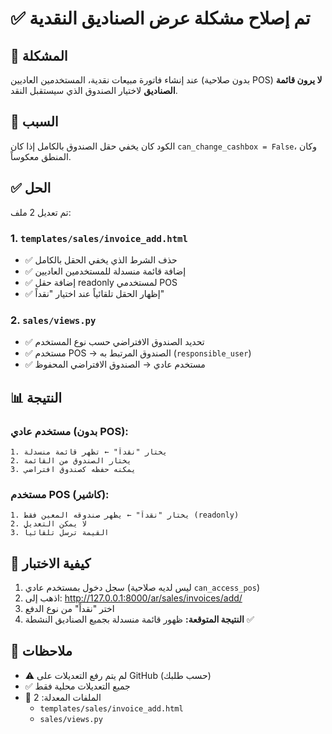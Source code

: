 # ✅ تم إصلاح مشكلة عرض الصناديق النقدية

## 🐛 المشكلة
عند إنشاء فاتورة مبيعات نقدية، المستخدمين العاديين (بدون صلاحية POS) **لا يرون قائمة الصناديق** لاختيار الصندوق الذي سيستقبل النقد.

## 🔧 السبب
الكود كان يخفي حقل الصندوق بالكامل إذا كان `can_change_cashbox = False`، وكان المنطق معكوساً.

## ✅ الحل
تم تعديل 2 ملف:

### 1. `templates/sales/invoice_add.html`
- ✅ حذف الشرط الذي يخفي الحقل بالكامل
- ✅ إضافة قائمة منسدلة للمستخدمين العاديين
- ✅ إضافة حقل readonly لمستخدمي POS
- ✅ إظهار الحقل تلقائياً عند اختيار "نقداً"

### 2. `sales/views.py`
- ✅ تحديد الصندوق الافتراضي حسب نوع المستخدم
- ✅ مستخدم POS → الصندوق المرتبط به (`responsible_user`)
- ✅ مستخدم عادي → الصندوق الافتراضي المحفوظ

## 📊 النتيجة

### مستخدم عادي (بدون POS):
```
1. يختار "نقداً" ← تظهر قائمة منسدلة
2. يختار الصندوق من القائمة
3. يمكنه حفظه كصندوق افتراضي
```

### مستخدم POS (كاشير):
```
1. يختار "نقداً" ← يظهر صندوقه المعين فقط (readonly)
2. لا يمكن التعديل
3. القيمة ترسل تلقائياً
```

## 🧪 كيفية الاختبار

1. سجل دخول بمستخدم عادي (ليس لديه صلاحية `can_access_pos`)
2. اذهب إلى: http://127.0.0.1:8000/ar/sales/invoices/add/
3. اختر "نقداً" من نوع الدفع
4. **النتيجة المتوقعة:** ظهور قائمة منسدلة بجميع الصناديق النشطة ✅

## 📝 ملاحظات
- ⚠️ لم يتم رفع التعديلات على GitHub (حسب طلبك)
- ✅ جميع التعديلات محلية فقط
- 📄 الملفات المعدلة: 2
  - `templates/sales/invoice_add.html`
  - `sales/views.py`
